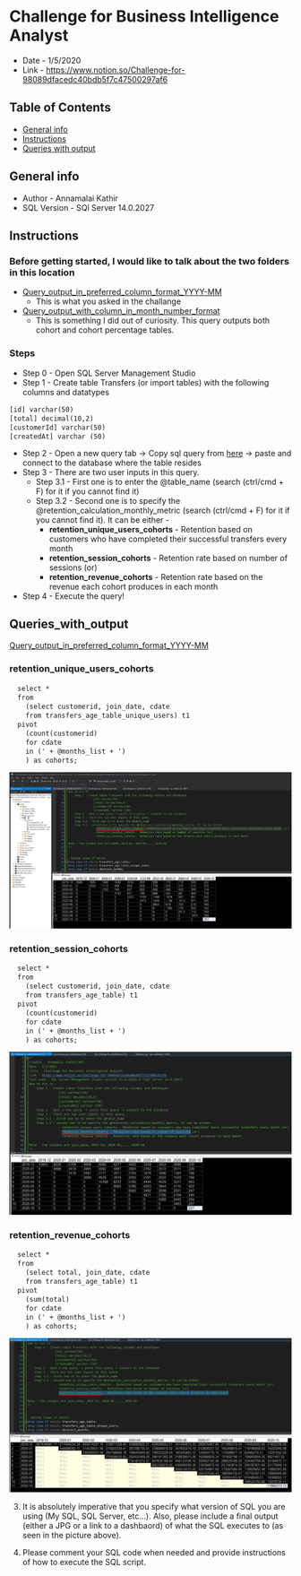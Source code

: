# Challenge for Business Intelligence Analyst
* Date - 1/5/2020
* Link - https://www.notion.so/Challenge-for-98089dfacedc40bdb5f7c47500297af6

## Table of Contents
* [General info](#general-info)
* [Instructions](#Instructions)
* [Queries with output](#Queries_with_output)

## General info
* Author - Annamalai Kathir
* SQL Version - SQl Server 14.0.2027

## Instructions
### Before getting started, I would like to talk about the two folders in this location
* [Query_output_in_preferred_column_format_YYYY-MM](Query_output_in_preferred_column_format_YYYY-MM)
	* This is what you asked in the challange
* [Query_output_with_column_in_month_number_format](Query_output_with_column_in_month_number_format)
	* This is something I did out of curiosity. This query outputs both cohort and cohort percentage tables.

### Steps
* Step 0 - Open SQL Server Management Studio
* Step 1 - Create table Transfers (or import tables) with the following columns and datatypes
```
[id] varchar(50)
[total] decimal(10,2)
[customerId] varchar(50)
[createdAt] varchar (50)
```
* Step 2 - Open a new query tab -> Copy sql query from [here](./Query_output_in_preferred_column_format_YYYY-MM/SQL%20Challenge%20for%20Business%20Intelligence%20Analyst%20Preferred%20with%20YYYY-MM%20Column%20Format.sql) -> paste and connect to the database where the table resides
* Step 3 - There are two user inputs in this query.
	* Step 3.1 - First one is to enter the @table_name (search (ctrl/cmd + F) for it if you cannot find it)
	* Step 3.2 - Second one is to specify the @retention_calculation_monthly_metric (search (ctrl/cmd + F) for it if you cannot find it). It can be either -
		* **retention_unique_users_cohorts** - Retention based on customers who have completed their successful transfers every month
		* **retention_session_cohorts** - Retention rate based on number of sessions (or) 
		* **retention_revenue_cohorts** - Retention rate based on the revenue each cohort produces in each month
* Step 4 - Execute the query!

## Queries_with_output
[Query_output_in_preferred_column_format_YYYY-MM](Query_output_in_preferred_column_format_YYYY-MM)
### retention_unique_users_cohorts
```
  select *
  from 
	(select customerid, join_date, cdate
	from transfers_age_table_unique_users) t1
  pivot
	(count(customerid)
	for cdate
	in (' + @months_list + ')
	) as cohorts;	
```
![output_image](./Query_output_in_preferred_column_format_YYYY-MM/retention_unique_users_cohorts_YYYY_MM_column_format_output_image.png)

### retention_session_cohorts
```
  select *
  from 
	(select customerid, join_date, cdate
	from transfers_age_table) t1
  pivot
	(count(customerid)
	for cdate
	in (' + @months_list + ')
	) as cohorts;
```
![output_image](./Query_output_in_preferred_column_format_YYYY-MM/retention_session_cohorts_YYYY_MM_column_format_output_image.png)

### retention_revenue_cohorts
```
  select *
  from 
	(select total, join_date, cdate
	from transfers_age_table) t1
  pivot
	(sum(total)
	for cdate
	in (' + @months_list + ')
	) as cohorts;		
```
![output_image](./Query_output_in_preferred_column_format_YYYY-MM/retention_revenue_cohorts_YYYY_MM_column_format_output_image.png)

3. It is absolutely imperative that you specify what version of SQL you are using (My SQL, SQL Server, etc...). Also, please include a final output (either a JPG or a link to a dashbaord) of what the SQL executes to (as seen in the picture above).

4. Please comment your SQL code when needed and provide instructions of how to execute the SQL script.
